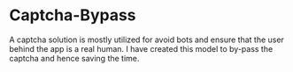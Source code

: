 # Captcha-Bypass
A captcha solution is mostly utilized for avoid bots and ensure that the user behind the app is a real human.
I have created this model to by-pass the captcha and hence saving the time.
